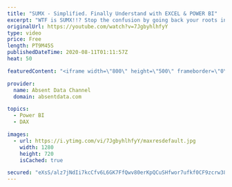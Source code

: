 ```yaml
---
title: "SUMX - Simplified. Finally Understand with EXCEL & POWER BI"
excerpt: "WTF is SUMX!!? Stop the confusion by going back your roots in EXCEL. Follow this simple guide to get instant clarity."
originalUrl: https://youtube.com/watch?v=7JgbyhlhfyY
type: video
price: Free
length: PT9M45S
publishedDateTime: 2020-08-11T01:11:57Z
heat: 50

featuredContent: "<iframe width=\"800\" height=\"500\" frameborder=\"0\" src=\"https://www.youtube.com/embed/7JgbyhlhfyY\" allow=\"accelerometer; autoplay; encrypted-media; gyroscope; picture-in-picture\" allowfullscreen></iframe>"

provider:
  name: Absent Data Channel
  domain: absentdata.com

topics:
  - Power BI
  - DAX

images:
  - url: https://i.ytimg.com/vi/7JgbyhlhfyY/maxresdefault.jpg
    width: 1280
    height: 720
    isCached: true

secured: "eXsS/alz7jNdIi7kcCfv6L6GK7FfQwv80erKpQCuSHfwor7ufkf0CF9zcrw38caEgWX7Tl227FjTf0//xFMUu29Mu8+zBwwYFeX1x2fhxsdqRkyiI030/W7as//rGBmLpYwoZmjmr66e7CCZPM+JnHV1lqG/ud+c2JBJ0DlBfbFVYRRS/n3hNQAvohfxqzPRn36UXHnJHWa61U3gz6Tzumt1cV7rsKtUSFnvEmEQAQVxSp9ETCQZ4DuayO3y7ybluVJlA3LfgbzdXxVdmDS86YRIxufnNhMxD+hlpdSmLowHlXZuXG2mLELr/jN87bK1+9O1mrJ7Bnr0pBvBwTIPvGG5wB66Q9iALLXg1hEyCHluHI9RdyJ9mxaS5hdBD3EFG7l7wNrYkDFL58+wUimSTuxYRi0ZhGywhUyu2AfGXN4=;mK5BC1wOCdbRVNg+uY1fYQ=="
---
```


